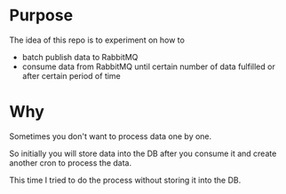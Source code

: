 # Purpose
The idea of this repo is to experiment on how to
- batch publish data to RabbitMQ
- consume data from RabbitMQ until certain number of data fulfilled or after certain period of time

# Why
Sometimes you don't want to process data one by one. 

So initially you will store data into the DB after you consume it and create another cron to process the data.

This time I tried to do the process without storing it into the DB.

